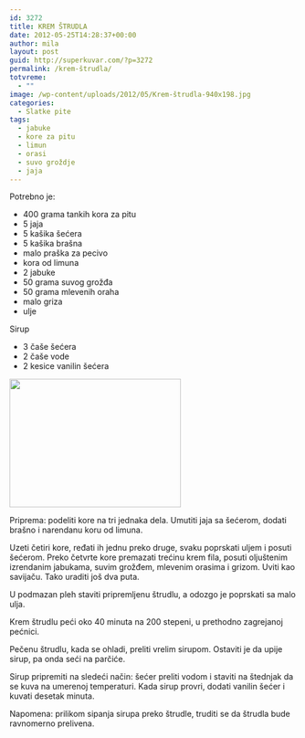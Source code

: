 ```yaml
---
id: 3272
title: KREM ŠTRUDLA
date: 2012-05-25T14:28:37+00:00
author: mila
layout: post
guid: http://superkuvar.com/?p=3272
permalink: /krem-štrudla/
totvreme:
  - ""
image: /wp-content/uploads/2012/05/Krem-štrudla-940x198.jpg
categories:
  - Slatke pite
tags:
  - jabuke
  - kore za pitu
  - limun
  - orasi
  - suvo groždje
  - jaja
---
```

Potrebno je:

  * 400 grama tankih kora za pitu
  * 5 jaja
  * 5 kašika šećera
  * 5 kašika brašna
  * malo praška za pecivo
  * kora od limuna
  * 2 jabuke
  * 50 grama suvog grožđa
  * 50 grama mlevenih oraha
  * malo griza
  * ulje

Sirup

  * 3 čaše šećera
  * 2 čaše vode
  * 2 kesice vanilin šećera

<img class="alignnone size-medium wp-image-3273" title="Krem štrudla" src="/wp-content/uploads/2012/05/Krem-štrudla-300x225.jpg" alt="" width="300" height="225" /> 

Priprema: podeliti kore na tri jednaka dela. Umutiti jaja sa šećerom, dodati brašno i narendanu koru od limuna.

Uzeti četiri kore, ređati ih jednu preko druge, svaku poprskati uljem i posuti šećerom. Preko četvrte kore premazati trećinu krem fila, posuti oljuštenim izrendanim jabukama, suvim grožđem, mlevenim orasima i grizom. Uviti kao savijaču. Tako uraditi još dva puta.

U podmazan pleh staviti pripremljenu štrudlu, a odozgo je poprskati sa malo ulja.

Krem štrudlu peći oko 40 minuta na 200 stepeni, u prethodno zagrejanoj pećnici.

Pečenu štrudlu, kada se ohladi, preliti vrelim sirupom. Ostaviti je da upije sirup, pa onda seći na parčiće.

Sirup pripremiti na sledeći način: šećer preliti vodom i staviti na štednjak da se kuva na umerenoj temperaturi. Kada sirup provri, dodati vanilin šećer i kuvati desetak minuta.

Napomena: prilikom sipanja sirupa preko štrudle, truditi se da štrudla bude ravnomerno prelivena.